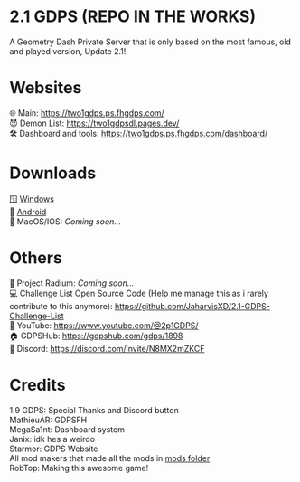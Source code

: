 # 2.1 GDPS (REPO IN THE WORKS)
A Geometry Dash Private Server that is only based on the most famous, old and played version, Update 2.1!

# Websites
🌐 Main: https://two1gdps.ps.fhgdps.com/ \
😈 Demon List: https://two1gdpsdl.pages.dev/ \
🛠️ Dashboard and tools: https://two1gdps.ps.fhgdps.com/dashboard/

# Downloads
🪟 [Windows](https://www.mediafire.com/file/pc2apvao4bx2qic/2.1_GDPS_Windows.zip/file)\
🤖 [Android](https://www.mediafire.com/file/i99zb2e7goqf7q3/2.1_GDPS_Android.apk/file)\
🍎 MacOS/IOS: *Coming soon...*

# Others
🧪 Project Radium: *Coming soon...*\
💻 Challenge List Open Source Code (Help me manage this as i rarely contribute to this anymore): https://github.com/JaharvisXD/2.1-GDPS-Challenge-List \
🎥 YouTube: https://www.youtube.com/@2p1GDPS/ \
🏠 GDPSHub: https://gdpshub.com/gdps/1898 \
👥 Discord: https://discord.com/invite/N8MX2mZKCF

# Credits
1.9 GDPS: Special Thanks and Discord button\
MathieuAR: GDPSFH\
MegaSa1nt: Dashboard system\
Janix: idk hes a weirdo\
Starmor: GDPS Website\
All mod makers that made all the mods in [mods folder](https://github.com/JaharvisXD/2.1-GDPS/tree/main/mods)\
RobTop: Making this awesome game!
